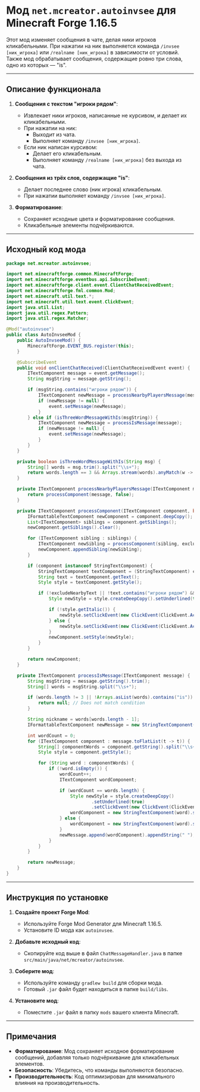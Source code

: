 # Мод `net.mcreator.autoinvsee` для Minecraft Forge 1.16.5

Этот мод изменяет сообщения в чате, делая ники игроков кликабельными. При нажатии на ник выполняется команда `/invsee [ник_игрока]` или `/realname [ник_игрока]` в зависимости от условий. Также мод обрабатывает сообщения, содержащие ровно три слова, одно из которых — "is".

---

## Описание функционала

1. **Сообщения с текстом "игроки рядом"**:
   - Извлекает ники игроков, написанные не курсивом, и делает их кликабельными.
   - При нажатии на ник:
     - Выходит из чата.
     - Выполняет команду `/invsee [ник_игрока]`.
   - Если ник написан курсивом:
     - Делает его кликабельным.
     - Выполняет команду `/realname [ник_игрока]` без выхода из чата.

2. **Сообщения из трёх слов, содержащие "is"**:
   - Делает последнее слово (ник игрока) кликабельным.
   - При нажатии выполняет команду `/invsee [ник_игрока]`.

3. **Форматирование**:
   - Сохраняет исходные цвета и форматирование сообщения.
   - Кликабельные элементы подчёркиваются.

---

## Исходный код мода

```java
package net.mcreator.autoinvsee;

import net.minecraftforge.common.MinecraftForge;
import net.minecraftforge.eventbus.api.SubscribeEvent;
import net.minecraftforge.client.event.ClientChatReceivedEvent;
import net.minecraftforge.fml.common.Mod;
import net.minecraft.util.text.*;
import net.minecraft.util.text.event.ClickEvent;
import java.util.List;
import java.util.regex.Pattern;
import java.util.regex.Matcher;

@Mod("autoinvsee")
public class AutoInvseeMod {
    public AutoInvseeMod() {
        MinecraftForge.EVENT_BUS.register(this);
    }

    @SubscribeEvent
    public void onClientChatReceived(ClientChatReceivedEvent event) {
        ITextComponent message = event.getMessage();
        String msgString = message.getString();

        if (msgString.contains("игроки рядом")) {
            ITextComponent newMessage = processNearbyPlayersMessage(message);
            if (newMessage != null) {
                event.setMessage(newMessage);
            }
        } else if (isThreeWordMessageWithIs(msgString)) {
            ITextComponent newMessage = processIsMessage(message);
            if (newMessage != null) {
                event.setMessage(newMessage);
            }
        }
    }

    private boolean isThreeWordMessageWithIs(String msg) {
        String[] words = msg.trim().split("\\s+");
        return words.length == 3 && Arrays.stream(words).anyMatch(w -> w.equalsIgnoreCase("is"));
    }

    private ITextComponent processNearbyPlayersMessage(ITextComponent message) {
        return processComponent(message, false);
    }

    private ITextComponent processComponent(ITextComponent component, boolean excludeNearbyText) {
        IFormattableTextComponent newComponent = component.deepCopy();
        List<ITextComponent> siblings = component.getSiblings();
        newComponent.getSiblings().clear();

        for (ITextComponent sibling : siblings) {
            ITextComponent newSibling = processComponent(sibling, excludeNearbyText);
            newComponent.appendSibling(newSibling);
        }

        if (component instanceof StringTextComponent) {
            StringTextComponent textComponent = (StringTextComponent) component;
            String text = textComponent.getText();
            Style style = textComponent.getStyle();

            if (!excludeNearbyText || !text.contains("игроки рядом") && !text.trim().isEmpty()) {
                Style newStyle = style.createDeepCopy().setUnderlined(true);

                if (!style.getItalic()) {
                    newStyle.setClickEvent(new ClickEvent(ClickEvent.Action.RUN_COMMAND, "/invsee " + text.trim()));
                } else {
                    newStyle.setClickEvent(new ClickEvent(ClickEvent.Action.SUGGEST_COMMAND, "/realname " + text.trim()));
                }
                newComponent.setStyle(newStyle);
            }
        }

        return newComponent;
    }

    private ITextComponent processIsMessage(ITextComponent message) {
        String msgString = message.getString().trim();
        String[] words = msgString.split("\\s+");

        if (words.length != 3 || !Arrays.asList(words).contains("is")) {
            return null; // Does not match condition
        }

        String nickname = words[words.length - 1];
        IFormattableTextComponent newMessage = new StringTextComponent("");

        int wordCount = 0;
        for (ITextComponent component : message.toFlatList(t -> t)) {
            String[] componentWords = component.getString().split("\\s+");
            Style style = component.getStyle();

            for (String word : componentWords) {
                if (!word.isEmpty()) {
                    wordCount++;
                    ITextComponent wordComponent;

                    if (wordCount == words.length) {
                        Style newStyle = style.createDeepCopy()
                                .setUnderlined(true)
                                .setClickEvent(new ClickEvent(ClickEvent.Action.RUN_COMMAND, "/invsee " + nickname));
                        wordComponent = new StringTextComponent(word).setStyle(newStyle);
                    } else {
                        wordComponent = new StringTextComponent(word).setStyle(style);
                    }
                    newMessage.append(wordComponent).appendString(" ");
                }
            }
        }

        return newMessage;
    }
}
```

---

## Инструкция по установке

1. **Создайте проект Forge Mod**:
   - Используйте Forge Mod Generator для Minecraft 1.16.5.
   - Установите ID мода как `autoinvsee`.

2. **Добавьте исходный код**:
   - Скопируйте код выше в файл `ChatMessageHandler.java` в папке `src/main/java/net/mcreator/autoinvsee`.

3. **Соберите мод**:
   - Используйте команду `gradlew build` для сборки мода.
   - Готовый `.jar` файл будет находиться в папке `build/libs`.

4. **Установите мод**:
   - Поместите `.jar` файл в папку `mods` вашего клиента Minecraft.

---

## Примечания

- **Форматирование**: Мод сохраняет исходное форматирование сообщений, добавляя только подчёркивание для кликабельных элементов.
- **Безопасность**: Убедитесь, что команды выполняются безопасно.
- **Производительность**: Код оптимизирован для минимального влияния на производительность.

